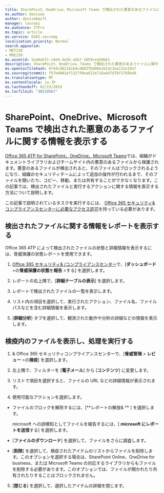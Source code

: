 ```yaml
---
title: SharePoint、OneDrive、Microsoft Teams で検出された悪意のあるファイルに関する情報を表示する
ms.author: deniseb
author: denisebmsft
manager: laurawi
ms.audience: ITPro
ms.topic: article
ms.service: O365-seccomp
localization_priority: Normal
search.appverid:
- MET150
- MOE150
ms.assetid: 5ed8abf1-c0e9-4e5b-a5b7-2059cea50b61
description: SharePoint、OneDrive、Teams で検出された悪意のあるファイルに関する情報を表示する方法と、それらのファイルに対してアクションを実行する方法について説明します。
ms.openlocfilehash: 6f44cd82241b4cd883fbd80e1b1dc2ea115e10af
ms.sourcegitcommit: f57b4001ef1327f0ea622e716a4d7d78f1769b49
ms.translationtype: MT
ms.contentlocale: ja-JP
ms.lasthandoff: 02/23/2019
ms.locfileid: "30219567"
---
```

# <a name="view-information-about-malicious-files-detected-in-sharepoint-onedrive-or-microsoft-teams"></a>SharePoint、OneDrive、Microsoft Teams で検出された悪意のあるファイルに関する情報を表示する

[Office 365 ATP for SharePoint、OneDrive、Microsoft Teams](atp-for-spo-odb-and-teams.md)では、組織がドキュメントライブラリおよびチームサイト内の悪意のあるファイルから保護されます。悪意のあるファイルが検出されると、そのファイルはブロックされるようになり、組織のセキュリティチームによって追加の操作が行われるまで、そのファイルを開いたり、コピー、移動、または共有することができなくなります。この記事では、検出されたファイルと実行するアクションに関する情報を表示する方法について説明します。 

この記事で説明されているタスクを実行するには、 [Office 365 セキュリティ&amp;コンプライアンスセンターに必要なアクセス許可](permissions-in-the-security-and-compliance-center.md)を持っている必要があります。 
  
## <a name="view-reports-with-information-about-detected-files"></a>検出されたファイルに関する情報をレポートを表示する

Office 365 ATP によって検出されたファイルの状態と詳細情報を表示するには、脅威保護の状態レポートを使用できます。
  
1. [Office 365 セキュリティ&amp; /コンプライアンスセンター](https://protection.office.com)で、[**ダッシュボード** \>の**脅威保護の状態**を**報告** \>する] を選択します。
    
2. レポートの右上隅で、[**詳細テーブルの表示**] を選択します。
    
3. レポートで検出されたファイルの一覧を表示します。
    
4. リスト内の項目を選択して、実行されたアクション、ファイル名、ファイルパスなどを含む詳細情報を表示します。
    
5. [**詳細分析**] タブを選択して、観測された動作や分析の詳細などの情報を表示します。 
  
## <a name="view-and-take-action-on-files-in-quarantine"></a>検疫内のファイルを表示し、処理を実行する

1. &amp; Office 365 セキュリティコンプライアンスセンターで、[**脅威管理** \> **レビュー** \>の**検疫**] を選択します。
    
2. 左上隅で、フィルターを [**電子メール**] から [**コンテンツ**] に変更します。
    
3. リストで項目を選択すると、ファイルの URL などの詳細情報が表示されます。
    
4. 使用可能なアクションを選択します。
    
  - ファイルのブロックを解除するには、[**レポートの解放&amp; ** ] を選択します。 
    
    microsoft への誤検知としてファイルを報告するには、[ **microsoft にレポートを送信**する] を選択します。 
    
  - [**ファイルのダウンロード**] を選択して、ファイルをさらに調査します。 
    
  - [**削除**] を選択して、検疫されたアイテムのリストからファイルを削除します。このオプションを選択する場合は、SharePoint Online、OneDrive for business、または Microsoft Teams の対応するライブラリからもファイルを削除する必要があります。このオプションでは、ファイルが開かれたり共有されたりすることはブロックされません。 
    
5. [**閉じる**] を選択して、選択したアイテムの詳細を閉じます。 
  
  

